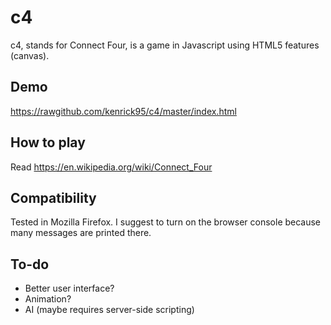 c4
==

c4, stands for Connect Four, is a game in Javascript using HTML5 features (canvas).

Demo
----
https://rawgithub.com/kenrick95/c4/master/index.html

How to play
----
Read https://en.wikipedia.org/wiki/Connect_Four

Compatibility
----
Tested in Mozilla Firefox. I suggest to turn on the browser console because many messages are printed there.

To-do
----
* Better user interface?
* Animation?
* AI (maybe requires server-side scripting)
